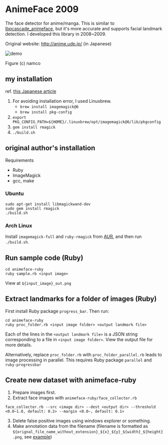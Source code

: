 # AnimeFace 2009

The face detector for anime/manga.
This is similar to [lbpcascade_animeface](https://github.com/nagadomi/lbpcascade_animeface), but it's more accurate and supports facial landmark detection.
I developed this library in 2008~2009.

Original website: http://anime.udp.jp/ (in Japanese)

![demo](https://user-images.githubusercontent.com/287255/43184397-6a8dd6ca-9023-11e8-8eaa-31a178680878.png)

Figure (c) namco


## my installation
ref. [this Japanese article](https://qiita.com/yukiweaver/items/52c45f442b9d9d59367e)

1. For avoiding installation error, I used Linuxbrew.
    - `brew install imagemagick@6`
    - `brew install pkg-config`
1. `export PKG_CONFIG_PATH=${HOME}/.linuxbrew/opt/imagemagick@6/lib/pkgconfig`
1. `gem install rmagick`
1. `./build.sh`


## original author's installation

Requirements
- Ruby
- ImageMagick
- gcc, make

### Ubuntu
```
sudo apt-get install libmagickwand-dev
sudo gem install rmagick
./build.sh
```

### Arch Linux
Install `imagemagick-full` and `ruby-rmagick` from [AUR](https://aur.archlinux.org/),
and then run `./build.sh`.

## Run sample code (Ruby)

```
cd animeface-ruby
ruby sample.rb <input image>
```
View at `${input_image}_out.png`

## Extract landmarks for a folder of images (Ruby)

First install Ruby package `progress_bar`. Then run:

```
cd animeface-ruby
ruby proc_folder.rb <input image folder> <output landmark file>
```

Each of the lines in the `<output landmark file>` is a JSON string corresponding to a file in `<input image folder>`.
View the output file for more details.

Alternatively, replace `proc_folder.rb` with `proc_folder_parallel.rb` leads to image processing in parallel.
This requires Ruby package `parallel` and `ruby-progressbar`

## Create new dataset with animeface-ruby

1. Prepare images first.
2. Extract face images with `animeface-ruby/face_collector.rb`
```
face_collector.rb --src <image dir> --dest <output dir> --threshold <0.0~1.0, default: 0.2> --margin <0.0~, default: 0.1>
```
3. Delete false positive images using windows explorer or something.
4. Make annotation data from the filename (filename is formatted as `${orignal_file_name_without_extension}_${x}_${y}_${width}_${height}.png`, see [example](./animeface-ruby/face2xml.rb))
